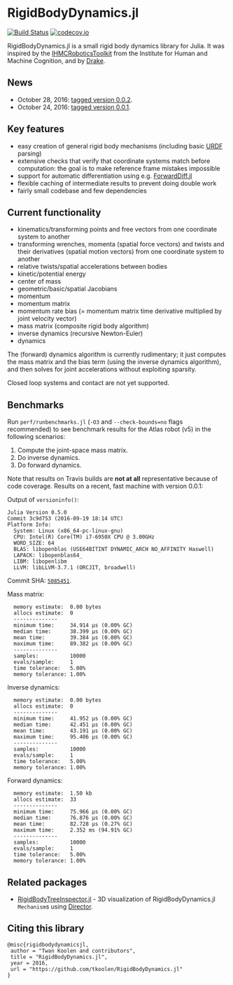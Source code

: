 # RigidBodyDynamics.jl

[![Build Status](https://travis-ci.org/tkoolen/RigidBodyDynamics.jl.svg?branch=master)](https://travis-ci.org/tkoolen/RigidBodyDynamics.jl)
[![codecov.io](https://codecov.io/github/tkoolen/RigidBodyDynamics.jl/coverage.svg?branch=master)](https://codecov.io/github/tkoolen/RigidBodyDynamics.jl?branch=master)

RigidBodyDynamics.jl is a small rigid body dynamics library for Julia. It was inspired by the [IHMCRoboticsToolkit](https://bitbucket.org/ihmcrobotics/ihmc-open-robotics-software) from the Institute for Human and Machine Cognition, and by [Drake](http://drake.mit.edu).

## News
* October 28, 2016: [tagged version 0.0.2](https://github.com/JuliaLang/METADATA.jl/pull/6896).
* October 24, 2016: [tagged version 0.0.1](https://github.com/JuliaLang/METADATA.jl/pull/6831).

## Key features
* easy creation of general rigid body mechanisms (including basic [URDF](http://wiki.ros.org/urdf) parsing)
* extensive checks that verify that coordinate systems match before computation: the goal is to make reference frame mistakes impossible
* support for automatic differentiation using e.g. [ForwardDiff.jl](https://github.com/JuliaDiff/ForwardDiff.jl)
* flexible caching of intermediate results to prevent doing double work
* fairly small codebase and few dependencies

## Current functionality
* kinematics/transforming points and free vectors from one coordinate system to another
* transforming wrenches, momenta (spatial force vectors) and twists and their derivatives (spatial motion vectors) from one coordinate system to another
* relative twists/spatial accelerations between bodies
* kinetic/potential energy
* center of mass
* geometric/basic/spatial Jacobians
* momentum
* momentum matrix
* momentum rate bias (= momentum matrix time derivative multiplied by joint velocity vector)
* mass matrix (composite rigid body algorithm)
* inverse dynamics (recursive Newton-Euler)
* dynamics

The (forward) dynamics algorithm is currently rudimentary; it just computes the mass matrix and the bias term (using the inverse dynamics algorithm), and then solves for joint accelerations without exploiting sparsity.

Closed loop systems and contact are not yet supported.

## Benchmarks
Run `perf/runbenchmarks.jl` (`-O3` and `--check-bounds=no` flags recommended) to see benchmark results for the Atlas robot (v5) in the following scenarios:

1. Compute the joint-space mass matrix.
1. Do inverse dynamics.
1. Do forward dynamics.

Note that results on Travis builds are **not at all** representative because of code coverage. Results on a recent, fast machine with version 0.0.1:

Output of `versioninfo()`:
```
Julia Version 0.5.0
Commit 3c9d753 (2016-09-19 18:14 UTC)
Platform Info:
  System: Linux (x86_64-pc-linux-gnu)
  CPU: Intel(R) Core(TM) i7-6950X CPU @ 3.00GHz
  WORD_SIZE: 64
  BLAS: libopenblas (USE64BITINT DYNAMIC_ARCH NO_AFFINITY Haswell)
  LAPACK: libopenblas64_
  LIBM: libopenlibm
  LLVM: libLLVM-3.7.1 (ORCJIT, broadwell)
```
Commit SHA: [`5085451`](https://github.com/tkoolen/RigidBodyDynamics.jl/commit/508545147a35277cf3f4bf3299991886d7ae6291).

Mass matrix:
```
  memory estimate:  0.00 bytes
  allocs estimate:  0
  --------------
  minimum time:     34.914 μs (0.00% GC)
  median time:      38.399 μs (0.00% GC)
  mean time:        39.384 μs (0.00% GC)
  maximum time:     89.382 μs (0.00% GC)
  --------------
  samples:          10000
  evals/sample:     1
  time tolerance:   5.00%
  memory tolerance: 1.00%
```

Inverse dynamics:
```
  memory estimate:  0.00 bytes
  allocs estimate:  0
  --------------
  minimum time:     41.952 μs (0.00% GC)
  median time:      42.451 μs (0.00% GC)
  mean time:        43.191 μs (0.00% GC)
  maximum time:     95.406 μs (0.00% GC)
  --------------
  samples:          10000
  evals/sample:     1
  time tolerance:   5.00%
  memory tolerance: 1.00%
```

Forward dynamics:
```
  memory estimate:  1.50 kb
  allocs estimate:  33
  --------------
  minimum time:     75.966 μs (0.00% GC)
  median time:      76.876 μs (0.00% GC)
  mean time:        82.728 μs (0.27% GC)
  maximum time:     2.352 ms (94.91% GC)
  --------------
  samples:          10000
  evals/sample:     1
  time tolerance:   5.00%
  memory tolerance: 1.00%
```

## Related packages
* [RigidBodyTreeInspector.jl](https://github.com/rdeits/RigidBodyTreeInspector.jl) - 3D visualization of RigidBodyDynamics.jl `Mechanism`s using [Director](https://github.com/RobotLocomotion/director).

## Citing this library
```
@misc{rigidbodydynamicsjl,
 author = "Twan Koolen and contributors",
 title = "RigidBodyDynamics.jl",
 year = 2016,
 url = "https://github.com/tkoolen/RigidBodyDynamics.jl"
}
```
